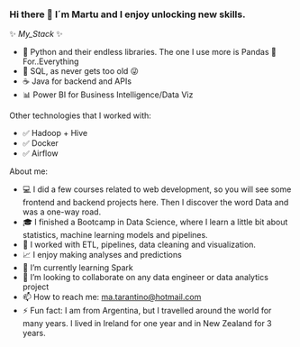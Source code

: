 ### Hi there 👋 I´m Martu and I enjoy unlocking new skills.

✨ _My_Stack_ ✨ 

- 🐍 Python and their endless libraries. The one I use more is Pandas 🐼 For..Everything 
- 💾  SQL, as never gets too old 😜
- ☕ Java for backend and APIs 
- 📊 Power BI for Business Intelligence/Data Viz

Other technologies that I worked with:
* ✅ Hadoop + Hive
* ✅ Docker 
* ✅ Airflow

About me:
- 💻 I did a few courses related to web development, so you will see some frontend and backend projects here. Then I discover the word Data and was a one-way road. 
- 🎓 I finished a Bootcamp in Data Science, where I learn a little bit about statistics, machine learning models and pipelines.
- 🔧 I worked with ETL, pipelines, data cleaning and visualization.
- 📈 I enjoy making analyses and predictions 
- 🌱 I’m currently learning Spark
- 👯 I’m looking to collaborate on any data engineer or data analytics project
- 📫 How to reach me: ma.tarantino@hotmail.com
- ⚡ Fun fact: I am from Argentina, but I travelled around the world for many years. I lived in Ireland for one year and in New Zealand for 3 years.
